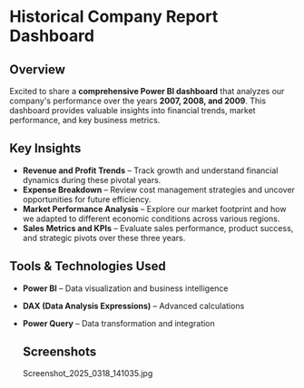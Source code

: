 # Historical Company Report Dashboard  

## Overview  
Excited to share a **comprehensive Power BI dashboard** that analyzes our company's performance over the years **2007, 2008, and 2009**. This dashboard provides valuable insights into financial trends, market performance, and key business metrics.  

## Key Insights  
- **Revenue and Profit Trends** – Track growth and understand financial dynamics during these pivotal years.  
- **Expense Breakdown** – Review cost management strategies and uncover opportunities for future efficiency.  
- **Market Performance Analysis** – Explore our market footprint and how we adapted to different economic conditions across various regions.  
- **Sales Metrics and KPIs** – Evaluate sales performance, product success, and strategic pivots over these three years.  

## Tools & Technologies Used  
- **Power BI** – Data visualization and business intelligence  
- **DAX (Data Analysis Expressions)** – Advanced calculations  
- **Power Query** – Data transformation and integration

  ## Screenshots
  Screenshot_2025_0318_141035.jpg

